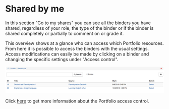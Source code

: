 # Shared by me

In this section "Go to my shares" you can see all the binders you have shared,
regardless of your role, the type of the binder or if the binder is shared
completely or partially to comment on or grade it.

This overview shows at a glance who can access which Portfolio resources. From
here it is possible to access the binders with the usual settings. Access
modifications can easily be made by clicking on a binder and changing the
specific settings under "Access control".

  

![shared_by_me.png](assets/pf_sharedbyme_EN.png)

Click
[here](../learningresources/Portfolio_task_and_assignment_Collecting_and_editing.md) to
get more information about the Portfolio access control.


